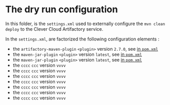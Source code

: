 # The dry run configuration

In this folder, is the `settings.xml` used to externally configure the `mvn clean deploy` to the Clever Cloud Artifactory service.


In the `settings.xml`, are factorized the following configuration elements :

* the `artifactory-maven-plugin` `<plugin>` version `2.7.0`, see [in `pom.xml`](../simple-mvn-prj/pom.xml#L44)
* the `maven-jar-plugin` `<plugin>` version `latest`, see [in `pom.xml`](../simple-mvn-prj/pom.xml#L90)
* the `maven-jar-plugin` `<plugin>` version `latest`, see [in `pom.xml`](../simple-mvn-prj/pom.xml#L90)
* the `cccc` `ccc` version `vvvv`
* the `cccc` `ccc` version `vvvv`
* the `cccc` `ccc` version `vvvv`
* the `cccc` `ccc` version `vvvv`
* the `cccc` `ccc` version `vvvv`
* the `cccc` `ccc` version `vvvv`
* the `cccc` `ccc` version `vvvv`


```bash

```
